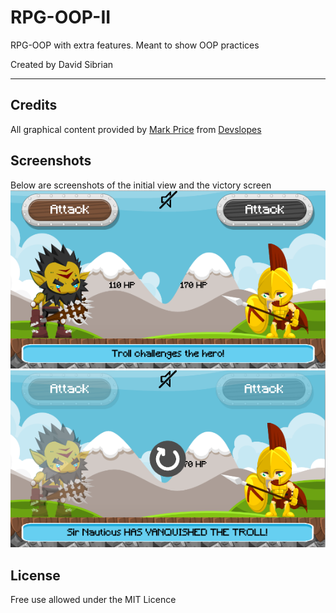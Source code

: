 # RPG-OOP-II
RPG-OOP with extra features. Meant to show OOP practices

Created by David Sibrian
- - - -
## Credits
All graphical content provided by [Mark Price](https://www.udemy.com/user/mark-price-2/) from [Devslopes](http://devslopes.com) 

## Screenshots
Below are screenshots of the initial view and the victory screen </br>
![alt tag](https://github.com/David-Sibrian08/RPG-OOP-II/blob/master/Screenshots/initialView.png?raw=true)
![alt tag](https://github.com/David-Sibrian08/RPG-OOP-II/blob/master/Screenshots/victoryScreen.png?raw=true)

## License
Free use allowed under the MIT Licence



